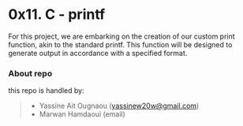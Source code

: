 # 0x11. C - printf

For this project, we are embarking on the creation of our custom print function, akin to the standard printf. This function will be designed to generate output in accordance with a specified format.

### About repo

this repo is handled by:

> - Yassine Ait Ougnaou (yassinew20w@gmail.com)
> - Marwan Hamdaoui (email)
